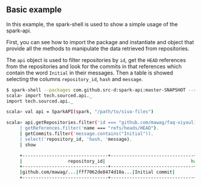 ## Basic example

In this example, the spark-shell is used to show a simple usage of the spark-api.

First, you can see how to import the package and instantiate and object that provide all the methods to manipulate the data retrieved from repositories.

The `api` object is used to filter repositories by `id`, get the `HEAD` references from the repositories and look for the commits in that references which contain the word `Initial` in their messages. Then a table is showed selecting the columns `repository_id`, `hash` and `message`.

```bash
$ spark-shell --packages com.github.src-d:spark-api:master-SNAPSHOT --repositories https://jitpack.io
scala> import tech.sourced.api._
import tech.sourced.api._

scala> val api = SparkAPI(spark, "/path/to/siva-files")

scala> api.getRepositories.filter('id === "github.com/mawag/faq-xiyoulinux").
     | getReferences.filter('name === "refs/heads/HEAD").
     | getCommits.filter('message.contains("Initial")).
     | select('repository_id, 'hash, 'message).
     | show

     +--------------------------------+-------------------------------+--------------------+
     |                 repository_id|                                hash|          message|
     +--------------------------------+-------------------------------+--------------------+
     |github.com/mawag/...|fff7062de8474d10a...|Initial commit|
     +--------------------------------+-------------------------------+--------------------+

```
